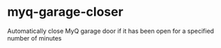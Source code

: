 # myq-garage-closer
Automatically close MyQ garage door if it has been open for a specified number of minutes
